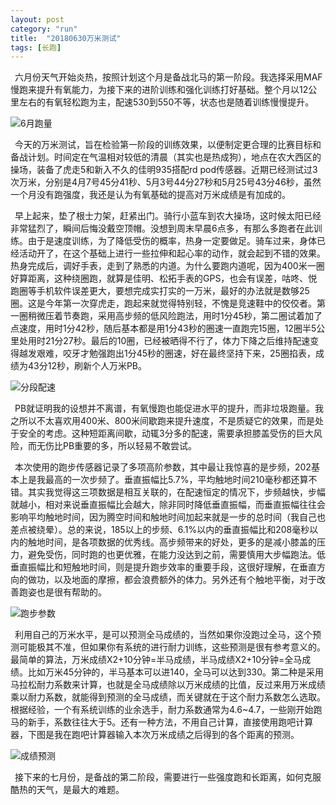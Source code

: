 ```yaml
---
layout: post
category: "run"
title:  "20180630万米测试"
tags: [长跑]
--- 
```

 
&#8194;六月份天气开始炎热，按照计划这个月是备战北马的第一阶段。我选择采用MAF慢跑来提升有氧能力，为接下来的进阶训练和强化训练打好基础。整个月以12公里左右的有氧轻松跑为主，配速530到550不等，状态也是随着训练慢慢提升。

![6月跑量](https://github.com/wuukee/wuukee.github.io/raw/master/images/10k_distance.jpeg)

&#8194;今天的万米测试，旨在检验第一阶段的训练效果，以便制定更合理的比赛目标和备战计划。时间定在气温相对较低的清晨（其实也是热成狗），地点在农大西区的操场，装备了虎走5和新入不久的佳明935搭配rd pod传感器。近期已经测试过3次万米，分别是4月7号45分41秒、5月3号44分27秒和5月25号43分46秒，虽然一个月没有跑强度，我还是认为有氧基础的提高对万米成绩是有加成的。  

&#8194;早上起来，垫了根士力架，赶紧出门。骑行小蓝车到农大操场，这时候太阳已经非常猛烈了，瞬间后悔没戴空顶帽。没想到周末早晨6点多，有那么多跑者在此训练。由于是速度训练，为了降低受伤的概率，热身一定要做足。骑车过来，身体已经活动开了，在这个基础上进行一些拉伸和起心率的动作，就会起到不错的效果。热身完成后，调好手表，走到了熟悉的内道。为什么要跑内道呢，因为400米一圈好算距离，这种绕圈跑，就算是佳明、松拓手表的GPS，也会有误差，咕咚、悦跑圈等手机软件误差更大，要想完成实打实的一万米，最好的办法就是数够25圈。这是今年第一次穿虎走，跑起来就觉得特别轻，不愧是竞速鞋中的佼佼者。第一圈稍微压着节奏跑，采用高步频的低风险跑法，用时1分45秒，第二圈试着加了点速度，用时1分42秒，随后基本都是用1分43秒的圈速一直跑完15圈，12圈半5公里处用时21分27秒。最后的10圈，已经被晒得不行了，体力下降之后维持配速变得越发艰难，咬牙才勉强跑出1分45秒的圈速，好在最终坚持下来，25圈掐表，成绩为43分12秒，刷新个人万米PB。

![分段配速](https://github.com/wuukee/wuukee.github.io/raw/master/images/10k_pace.jpeg)

&#8194;PB就证明我的设想并不离谱，有氧慢跑也能促进水平的提升，而非垃圾跑量。我之所以不太喜欢用400米、800米间歇跑来提升速度，不是质疑它的效果，而是处于安全的考虑。这种短距离间歇，动辄3分多的配速，需要承担膝盖受伤的巨大风险，而无伤比PB重要的多，所以轻易不敢尝试。

&#8194;本次使用的跑步传感器记录了多项高阶参数，其中最让我惊喜的是步频，202基本上是我最高的一次步频了。垂直振幅比5.7%，平均触地时间210毫秒都还算不错。其实我觉得这三项数据是相互关联的，在配速恒定的情况下，步频越快，步幅就越小，相对来说垂直振幅比会越大，除非同时降低垂直振幅，而垂直振幅往往会影响平均触地时间，因为腾空时间和触地时间加起来就是一步的总时间（我自己也差点被绕晕）。总的来说，185以上的步频、6.1%以内的垂直振幅比和208毫秒以内的触地时间，是各项数据的优秀线。高步频带来的好处，更多的是减小膝盖的压力，避免受伤，同时跑的也更优雅，在能力没达到之前，需要慎用大步幅跑法。低垂直振幅比和短触地时间，则是提升跑步效率的重要手段，这很好理解，在垂直方向的做功，以及地面的摩擦，都会浪费额外的体力。另外还有个触地平衡，对于改善跑姿也是很有帮助的。

![跑步参数](https://github.com/wuukee/wuukee.github.io/raw/master/images/10k_param.jpeg)

&#8194;利用自己的万米水平，是可以预测全马成绩的，当然如果你没跑过全马，这个预测可能极其不准，但如果你有系统的进行耐力训练，这些预测是很有参考意义的。最简单的算法，万米成绩X2+10分钟=半马成绩，半马成绩X2+10分钟=全马成绩。比如万米45分钟的，半马基本可以进140，全马可以达到330。第二种是采用马拉松耐力系数来计算，也就是全马成绩除以万米成绩的比值，反过来用万米成绩乘以耐力系数，就能得到预测的全马成绩，而关键就在于这个耐力系数怎么选取。根据经验，一个有系统训练的业余选手，耐力系数通常为4.6~4.7，一些刚开始跑马的新手，系数往往大于5。还有一种方法，不用自己计算，直接使用跑吧计算器，下图是我在跑吧计算器输入本次万米成绩之后得到的各个距离的预测。

![成绩预测](https://github.com/wuukee/wuukee.github.io/raw/master/images/10k_predict.jpeg)

&#8194;接下来的七月份，是备战的第二阶段，需要进行一些强度跑和长距离，如何克服酷热的天气，是最大的难题。

